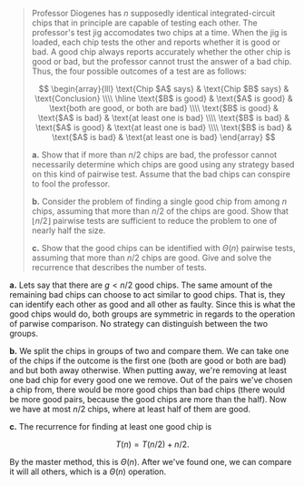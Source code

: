 > Professor Diogenes has $n$ supposedly identical integrated-circuit chips that in principle are capable of testing each other. The professor's test jig accomodates two chips at a time. When the jig is loaded, each chip tests the other and reports whether it is good or bad. A good chip always reports accurately whether the other chip is good or bad, but the professor cannot trust the answer of a bad chip. Thus, the four possible outcomes of a test are as follows:
>
> $$
> \begin{array}{lll}
> \text{Chip $A$ says} & \text{Chip $B$ says} & \text{Conclusion} \\\\
> \hline
> \text{$B$ is good} & \text{$A$ is good} & \text{both are good, or both are bad} \\\\
> \text{$B$ is good} & \text{$A$ is bad}  & \text{at least one is bad} \\\\
> \text{$B$ is bad}  & \text{$A$ is good} & \text{at least one is bad} \\\\
> \text{$B$ is bad}  & \text{$A$ is bad}  & \text{at least one is bad}
> \end{array}
> $$
>
> **a.** Show that if more than $n / 2$ chips are bad, the professor cannot necessarily determine which chips are good using any strategy based on this kind of pairwise test. Assume that the bad chips can conspire to fool the professor.
>
> **b.** Consider the problem of finding a single good chip from among $n$ chips, assuming that more than $n / 2$ of the chips are good. Show that $\lfloor n / 2 \rfloor$ pairwise tests are sufficient to reduce the problem to one of nearly half the size.
>
> **c.** Show that the good chips can be identified with $\Theta(n)$ pairwise tests, assuming that more than $n / 2$ chips are good. Give and solve the recurrence that describes the number of tests.

**a.** Lets say that there are $g < n / 2$ good chips. The same amount of the remaining bad chips can choose to act similar to good chips. That is, they can identify each other as good and all other as faulty. Since this is what the good chips would do, both groups are symmetric in regards to the operation of parwise comparison. No strategy can distinguish between the two groups.

**b.** We split the chips in groups of two and compare them. We can take one of the chips if the outcome is the first one (both are good or both are bad) and but both away otherwise. When putting away, we're removing at least one bad chip for every good one we remove. Out of the pairs we've chosen a chip from, there would be more good chips than bad chips (there would be more good pairs, because the good chips are more than the half). Now we have at most $n / 2$ chips, where at least half of them are good.

**c.** The recurrence for finding at least one good chip is

$$T(n) = T(n / 2) + n / 2.$$

By the master method, this is $\Theta(n)$. After we've found one, we can compare it will all others, which is a $\Theta(n)$ operation.
